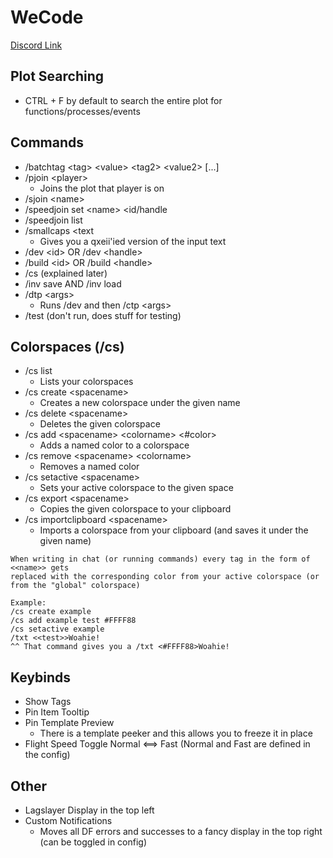 # WeCode
[Discord Link](https://discord.gg/8dg5hbPKC9)

## Plot Searching
- CTRL + F by default to search the entire plot for functions/processes/events

## Commands
- /batchtag \<tag> \<value> \<tag2> \<value2> [...]
- /pjoin \<player>
  - Joins the plot that player is on
- /sjoin \<name>
- /speedjoin set \<name> \<id/handle
- /speedjoin list
- /smallcaps \<text
  - Gives you a qxeii'ied version of the input text
- /dev \<id> OR /dev \<handle>
- /build \<id> OR /build \<handle>
- /cs (explained later)
- /inv save AND /inv load
- /dtp \<args>
  - Runs /dev and then /ctp \<args>
- /test (don't run, does stuff for testing)

## Colorspaces (/cs)
- /cs list
  - Lists your colorspaces
- /cs create \<spacename>
  - Creates a new colorspace under the given name
- /cs delete \<spacename>
  - Deletes the given colorspace
- /cs add \<spacename> \<colorname> \<#color>
  - Adds a named color to a colorspace
- /cs remove \<spacename> \<colorname>
  - Removes a named color
- /cs setactive \<spacename>
  - Sets your active colorspace to the given space
- /cs export \<spacename>
  - Copies the given colorspace to your clipboard
- /cs importclipboard \<spacename>
  - Imports a colorspace from your clipboard (and saves it under the given name)
```
When writing in chat (or running commands) every tag in the form of <<name>> gets
replaced with the corresponding color from your active colorspace (or from the "global" colorspace)

Example:
/cs create example
/cs add example test #FFFF88
/cs setactive example
/txt <<test>>Woahie!
^^ That command gives you a /txt <#FFFF88>Woahie!
```

## Keybinds
- Show Tags
- Pin Item Tooltip
- Pin Template Preview
  - There is a template peeker and this allows you to freeze it in place
- Flight Speed Toggle Normal \<==> Fast (Normal and Fast are defined in the config)

## Other
- Lagslayer Display in the top left
- Custom Notifications
  - Moves all DF errors and successes to a fancy display in the top right (can be toggled in config)
